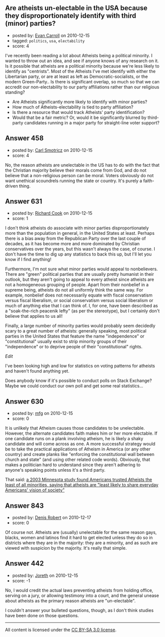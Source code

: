 ## Are atheists un-electable in the USA because they disproportionately identify with third (minor) parties?

- posted by: [Evan Carroll](https://stackexchange.com/users/-1/5-evan-carroll) on 2010-12-15
- tagged: `politics`, `usa`, `electability`
- score: 4

I've recently been reading a lot about Atheists being a political minority. I wanted to throw out an idea, and see if anyone knows of any research on it. Is it possible that atheists are a political minority because we're less likely to identify as "centrists". Most of the Atheists I've met identify with either the Libertarian party, or are at least as left as Democratic-socialists, or the modern Green-Party.. Is there is significant overlap, so much so that we can accredit our non-electability to our party affiliations rather than our religious standing?

* Are Atheists significantly more likely to identify with minor parties?
* How much of Atheists-electability is tied to party affiliation?
* Is there a resource that would track Atheists' party identification?
* Would that be a fair metric? Or, would it be significantly blurred by third-party candidates running in a major party for straight-line voter support?


## Answer 458

- posted by: [Carl Smotricz](https://stackexchange.com/users/-1/228-carl-smotricz) on 2010-12-15
- score: 4

No, the reason atheists are unelectable in the US has to do with the fact that the Christian majority believe their morals come from God, and do not believe that a non-religious person can be moral. Voters obviously do not want unethical scoundrels running the state or country. It's purely a faith-driven thing.


## Answer 631

- posted by: [Richard Cook](https://stackexchange.com/users/-1/65-richard-cook) on 2010-12-15
- score: 1

I don't think atheists do associate with minor parties disproportionately more than the population in general, in the United States at least. Perhaps there is a bias away from the Republican Party over the last couple of decades, as it has become more and more dominated by Christian conservatives over the years, but this wasn't always the case, of course. I don't have the time to dig up any statistics to back this up, but I'll let you know if I find anything!

Furthermore, I'm not sure what minor parties would appeal to nonbelievers. There are "green" political parties that are usually pretty humanist in their outlook, but they aren't going to appeal to every atheist since atheists are not a homogeneous grouping of people. Apart from their nonbelief in a supreme being, atheists do not all uniformly think the same way. For example, nonbelief does not necessarily equate with fiscal conservatism versus fiscal liberalism, or social conservatism versus social liberalism or much of anything else that I can think of. I, for one, have been described as a "soak-the-rich peacenik lefty" (as per the stereotype), but I certainly don't believe that applies to us all!

Finally, a large number of minority parties would probably seem decidedly scary to a great number of atheists: generally speaking, most political parties in the United States that feature the name "independence" or "constitutional" usually exist to strip minority groups of their "independence" or to deprive people of their "constitutional" rights.

*Edit*

I've been looking high and low for statistics on voting patterns for atheists and haven't found anything yet.

Does anybody know if it's possible to conduct polls on Stack Exchange? Maybe we could conduct our own poll and get some real statistics...



## Answer 630

- posted by: [mfg](https://stackexchange.com/users/-1/135-mfg) on 2010-12-15
- score: 0

<p>It is unlikely that Atheism causes those candidates to be unelectable. However, the alternate candidates faith makes him or her more electable. If one candidate runs on a plank involving atheism, he is likely a shaky candidate and will come across as one. A more successful strategy would be to take the practical applications of Atheism in America (or any other country) and create planks like "enforcing the constitutional wall between church and state" (and using other related code words). Obviously, that makes a politician hard to understand since they aren't adhering to anyone's speaking points unless it's a third party.</p>

<p>That said: <a href="http://blog.lib.umn.edu/edgell/home/Strib%20Atheist%20Faith%20and%20Values.html" rel="nofollow">a 2003 Minnesota study found Americans trusted Atheists the least of all minorities, saying that atheists are "least likely to share everyday Americans' vision of society"</a></p>



## Answer 843

- posted by: [Denis Robert](https://stackexchange.com/users/-1/122-denis-robert) on 2010-12-17
- score: 0

Of course not. Atheists are (usually) unelectable for the same reason gays, blacks, women and latinos find it hard to get elected unless they do so in districts where they are in the majority: they are a minority, and as such are viewed with suspicion by the majority. It's really that simple.


## Answer 442

- posted by: [Joreth](https://stackexchange.com/users/-1/114-joreth) on 2010-12-15
- score: -1

No, I would credit the actual laws preventing atheists from holding office, serving on a jury, or allowing testimony into a court, and the general unease about atheists as the primary reason atheists are "un-electable".

I couldn't answer your bulleted questions, though, as I don't think studies have been done on those questions.



---

All content is licensed under the [CC BY-SA 3.0 license](https://creativecommons.org/licenses/by-sa/3.0/).
